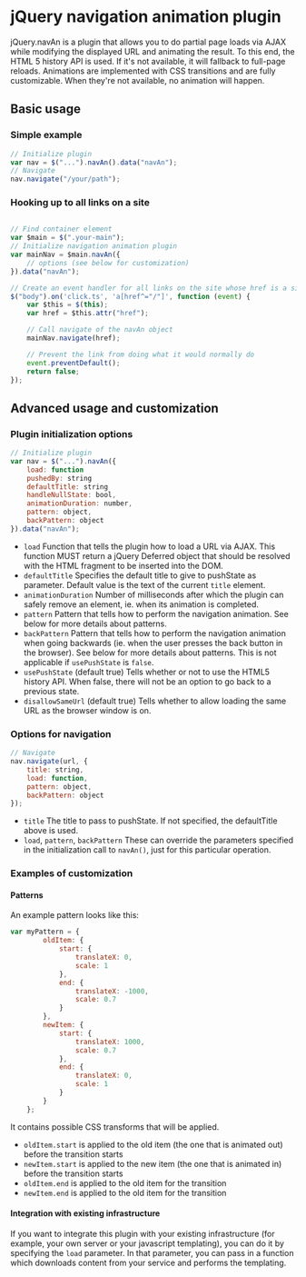 jQuery navigation animation plugin
==================================

jQuery.navAn is a plugin that allows you to do partial page loads via AJAX while modifying the displayed URL and animating the result.
To this end, the HTML 5 history API is used. If it's not available, it will fallback to full-page reloads.
Animations are implemented with CSS transitions and are fully customizable. When they're not available, no animation will happen.

Basic usage
-----------

### Simple example

```javascript
// Initialize plugin
var nav = $("...").navAn().data("navAn");
// Navigate
nav.navigate("/your/path");
```

### Hooking up to all links on a site

```javascript

// Find container element
var $main = $(".your-main");
// Initialize navigation animation plugin
var mainNav = $main.navAn({
    // options (see below for customization)
}).data("navAn");

// Create an event handler for all links on the site whose href is a site-relative URL
$("body").on('click.ts', 'a[href^="/"]', function (event) {
    var $this = $(this);
    var href = $this.attr("href");

    // Call navigate of the navAn object
    mainNav.navigate(href);

    // Prevent the link from doing what it would normally do
    event.preventDefault();
    return false;
});

```

Advanced usage and customization
------------------------------

### Plugin initialization options

```javascript
// Initialize plugin
var nav = $("...").navAn({
    load: function
    pushedBy: string
    defaultTitle: string
    handleNullState: bool,
    animationDuration: number,
    pattern: object,
    backPattern: object
}).data("navAn");
```

* `load`
Function that tells the plugin how to load a URL via AJAX.
This function MUST return a jQuery Deferred object that should be resolved with the HTML fragment to be inserted into the DOM.
* `defaultTitle`
Specifies the default title to give to pushState as parameter.
Default value is the text of the current `title` element.
* `animationDuration`
Number of milliseconds after which the plugin can safely remove an element, ie. when its animation is completed.
* `pattern`
Pattern that tells how to perform the navigation animation. See below for more details about patterns.
* `backPattern`
Pattern that tells how to perform the navigation animation when going backwards (ie. when the user presses the back button in the browser). See below for more details about patterns. This is not applicable if `usePushState` is `false`.
* `usePushState` (default true)
Tells whether or not to use the HTML5 history API. When false, there will not be an option to go back to a previous state.
* `disallowSameUrl` (default true)
Tells whether to allow loading the same URL as the browser window is on.

### Options for navigation

```javascript
// Navigate
nav.navigate(url, {
    title: string,
    load: function,
    pattern: object,
    backPattern: object
});
```

* `title`
The title to pass to pushState. If not specified, the defaultTitle above is used.
* `load`, `pattern`, `backPattern`
These can override the parameters specified in the initialization call to `navAn()`, just for this particular operation.

### Examples of customization

#### Patterns

An example pattern looks like this:

```javascript
var myPattern = {
        oldItem: {
            start: {
                translateX: 0,
                scale: 1
            },
            end: {
                translateX: -1000,
                scale: 0.7
            }
        },
        newItem: {
            start: {
                translateX: 1000,
                scale: 0.7
            },
            end: {
                translateX: 0,
                scale: 1
            }
        }
    };
```

It contains possible CSS transforms that will be applied.

* `oldItem.start` is applied to the old item (the one that is animated out) before the transition starts
* `newItem.start` is applied to the new item (the one that is animated in) before the transition starts
* `oldItem.end` is applied to the old item for the transition
* `newItem.end` is applied to the old item for the transition

#### Integration with existing infrastructure

If you want to integrate this plugin with your existing infrastructure (for example, your own server or your javascript templating),
you can do it by specifying the `load` parameter. In that parameter, you can pass in a function which downloads content from your service
and performs the templating.
